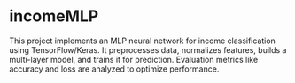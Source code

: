 # incomeMLP
This project implements an MLP neural network for income classification using TensorFlow/Keras. It preprocesses data, normalizes features, builds a multi-layer model, and trains it for prediction. Evaluation metrics like accuracy and loss are analyzed to optimize performance.
